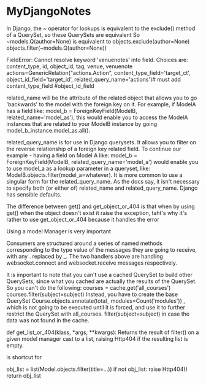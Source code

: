 # MyDjangoNotes

In Django, the ~ operator for lookups is equivalent to the exclude() method of
a QuerySet, so these QuerySets are equivalent
So ~models.Q(author=None) is equivalent to objects.exclude(author=None)
                                          objects.filter(~models.Q(author=None))


FieldError: Cannot resolve keyword 'venuenotes' into field. Choices are: content_type,
id, object_id, tag, venue, venuenote
actions=GenericRelation("actions.Action", content_type_field='target_ct', 
                            object_id_field='target_id',
                            related_query_name='actions')# must add content_type_field
                            #object_id_field




related_name will be the attribute of the related object that allows you to go 'backwards'
to the model with the foreign key on it. For example, if ModelA has a field like:
model_b = ForeignKeyField(ModelB, related_name='model_as'), this would enable you
to access the ModelA instances that are related to your ModelB instance by going
model_b_instance.model_as.all(). 

related_query_name is for use in Django querysets. It allows you to
filter on the reverse relationship of a foreign key related field.
To continue our example - having a field on Model A like:
model_b = ForeignKeyField(ModelB, related_query_name='model_a') would enable you
to use model_a as a lookup parameter in a queryset, like: ModelB.objects.filter(model_a=whatever).
It is more common to use a singular form for the related_query_name. As the docs say, it isn't
necessary to specify both (or either of) related_name and related_query_name. Django has sensible defaults.


The difference between get() and get_object_or_404 is that when by using get() when the object doesn't exist
it raise the exception, taht's why it's rather to use get_object_or_404 because it handles the error

Using a model Manager is very important


Consumers are structured around a series of named methods corresponding to the type value of the messages they are going to receive, with any . replaced by _. The two handlers above are handling websocket.connect and websocket.receive messages respectively.


It is important to note that you can't use a cached QuerySet to build other QuerySets,
since what you cached are actually the results of the QuerySet. So you can't do the
following:
  courses = cache.get('all_courses')
  courses.filter(subject=subject)
Instead, you have to create the base QuerySet Course.objects.annotate(total_
modules=Count('modules')) , which is not going to be executed until it
is forced, and use it to further restrict the QuerySet with all_courses.
filter(subject=subject) in case the data was not found in the cache.

def get_list_or_404(klass, *args, **kwargs):
Returns the result of filter() on a given model manager cast to a list, raising Http404 if the resulting list is empty.

is shortcut for

obj_list = list(Model.objects.filter(title=...))
if not obj_list:
    raise Http404()
return obj_list
